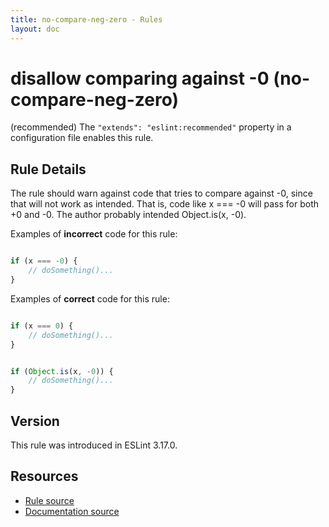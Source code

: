 ```yaml
---
title: no-compare-neg-zero - Rules
layout: doc
---
```

<!-- Note: No pull requests accepted for this file. See README.md in the root directory for details. -->

# disallow comparing against -0 (no-compare-neg-zero)

(recommended) The `"extends": "eslint:recommended"` property in a configuration file enables this rule.

## Rule Details

The rule should warn against code that tries to compare against -0, since that will not work as intended. That is, code like x === -0 will pass for both +0 and -0. The author probably intended Object.is(x, -0).

Examples of **incorrect** code for this rule:

```js

if (x === -0) {
    // doSomething()...
}
```

Examples of **correct** code for this rule:

```js

if (x === 0) {
    // doSomething()...
}
```

```js

if (Object.is(x, -0)) {
    // doSomething()...
}
```



## Version

This rule was introduced in ESLint 3.17.0.

## Resources

* [Rule source](https://github.com/eslint/eslint/tree/master/lib/rules/no-compare-neg-zero.js)
* [Documentation source](https://github.com/eslint/eslint/tree/master/docs/rules/no-compare-neg-zero.md)
